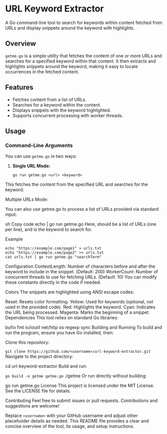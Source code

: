 # URL Keyword Extractor

A Go command-line tool to search for keywords within content fetched from URLs and display snippets around the keyword with highlights.

## Overview

`getme.go` is a simple utility that fetches the content of one or more URLs and searches for a specified keyword within that content. It then extracts and highlights snippets around the keyword, making it easy to locate occurrences in the fetched content.

## Features

- Fetches content from a list of URLs.
- Searches for a keyword within the content.
- Displays snippets with the keyword highlighted.
- Supports concurrent processing with worker threads.

## Usage

### Command-Line Arguments

You can use `getme.go` in two ways:

1. **Single URL Mode:**

   ```
   go run getme.go <url> <keyword>
This fetches the content from the specified URL and searches for the keyword.

Multiple URLs Mode:

You can also use getme.go to process a list of URLs provided via standard input:

sh
Copy code
echo <urls> | go run getme.go <keyword>
Here, <urls> should be a list of URLs (one per line), and <keyword> is the keyword to search for.

Example
```
echo "https://example.com/page1" > urls.txt
echo "https://example.com/page2" >> urls.txt
cat urls.txt | go run getme.go "searchTerm"
```
Configuration
ContextLength: Number of characters before and after the keyword to include in the snippet. (Default: 200)
WorkerCount: Number of concurrent threads to use for fetching URLs. (Default: 10)
You can modify these constants directly in the code if needed.

Colors
The snippets are highlighted using ANSI escape codes:

Reset: Resets color formatting.
Yellow: Used for keywords (optional, not used in the provided code).
Red: Highlights the keyword.
Cyan: Indicates the URL being processed.
Magenta: Marks the beginning of a snippet.
Dependencies
This tool relies on standard Go libraries:

bufio
fmt
io/ioutil
net/http
os
regexp
sync
Building and Running
To build and run the program, ensure you have Go installed, then:

Clone this repository:

```git clone https://github.com/<username>/url-keyword-extractor.git```
Navigate to the project directory:

cd url-keyword-extractor
Build and run:

```go build -o getme getme.go```
./getme <url> <keyword>
Or run directly without building:

go run getme.go <url> <keyword>
License
This project is licensed under the MIT License. See the LICENSE file for details.

Contributing
Feel free to submit issues or pull requests. Contributions and suggestions are welcome!

Replace `<username>` with your GitHub username and adjust other placeholder details as needed. This README file provides a clear and concise overview of the tool, its usage, and setup instructions.
